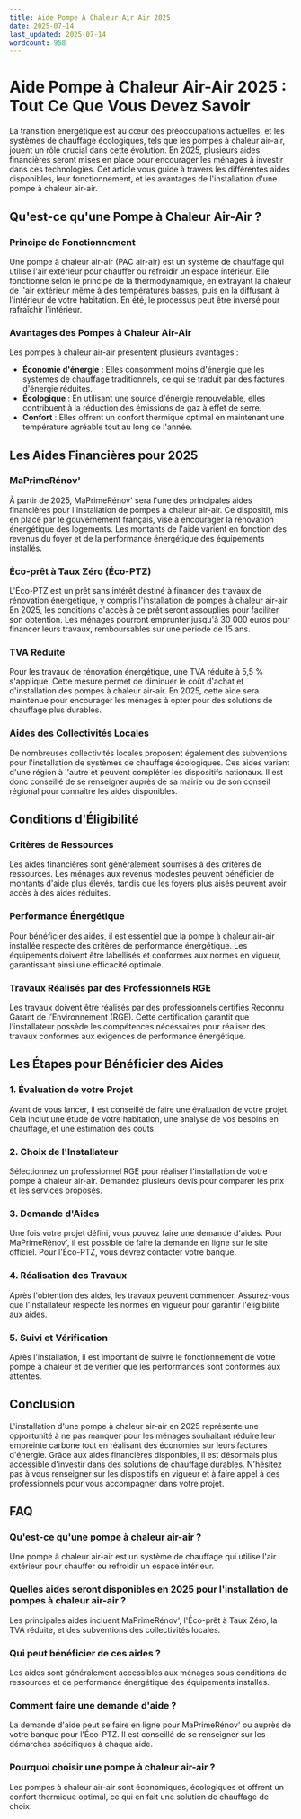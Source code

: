 ```yaml
---
title: Aide Pompe A Chaleur Air Air 2025
date: 2025-07-14
last_updated: 2025-07-14
wordcount: 958
---
```


# Aide Pompe à Chaleur Air-Air 2025 : Tout Ce Que Vous Devez Savoir

La transition énergétique est au cœur des préoccupations actuelles, et les systèmes de chauffage écologiques, tels que les pompes à chaleur air-air, jouent un rôle crucial dans cette évolution. En 2025, plusieurs aides financières seront mises en place pour encourager les ménages à investir dans ces technologies. Cet article vous guide à travers les différentes aides disponibles, leur fonctionnement, et les avantages de l'installation d'une pompe à chaleur air-air.

## Qu'est-ce qu'une Pompe à Chaleur Air-Air ?

### Principe de Fonctionnement

Une pompe à chaleur air-air (PAC air-air) est un système de chauffage qui utilise l'air extérieur pour chauffer ou refroidir un espace intérieur. Elle fonctionne selon le principe de la thermodynamique, en extrayant la chaleur de l'air extérieur même à des températures basses, puis en la diffusant à l'intérieur de votre habitation. En été, le processus peut être inversé pour rafraîchir l'intérieur.

### Avantages des Pompes à Chaleur Air-Air

Les pompes à chaleur air-air présentent plusieurs avantages :

- **Économie d'énergie** : Elles consomment moins d'énergie que les systèmes de chauffage traditionnels, ce qui se traduit par des factures d'énergie réduites.
- **Écologique** : En utilisant une source d'énergie renouvelable, elles contribuent à la réduction des émissions de gaz à effet de serre.
- **Confort** : Elles offrent un confort thermique optimal en maintenant une température agréable tout au long de l'année.

## Les Aides Financières pour 2025

### MaPrimeRénov'

À partir de 2025, MaPrimeRénov' sera l'une des principales aides financières pour l'installation de pompes à chaleur air-air. Ce dispositif, mis en place par le gouvernement français, vise à encourager la rénovation énergétique des logements. Les montants de l'aide varient en fonction des revenus du foyer et de la performance énergétique des équipements installés.

### Éco-prêt à Taux Zéro (Éco-PTZ)

L'Éco-PTZ est un prêt sans intérêt destiné à financer des travaux de rénovation énergétique, y compris l'installation de pompes à chaleur air-air. En 2025, les conditions d'accès à ce prêt seront assouplies pour faciliter son obtention. Les ménages pourront emprunter jusqu'à 30 000 euros pour financer leurs travaux, remboursables sur une période de 15 ans.

### TVA Réduite

Pour les travaux de rénovation énergétique, une TVA réduite à 5,5 % s'applique. Cette mesure permet de diminuer le coût d'achat et d'installation des pompes à chaleur air-air. En 2025, cette aide sera maintenue pour encourager les ménages à opter pour des solutions de chauffage plus durables.

### Aides des Collectivités Locales

De nombreuses collectivités locales proposent également des subventions pour l'installation de systèmes de chauffage écologiques. Ces aides varient d'une région à l'autre et peuvent compléter les dispositifs nationaux. Il est donc conseillé de se renseigner auprès de sa mairie ou de son conseil régional pour connaître les aides disponibles.

## Conditions d'Éligibilité

### Critères de Ressources

Les aides financières sont généralement soumises à des critères de ressources. Les ménages aux revenus modestes peuvent bénéficier de montants d'aide plus élevés, tandis que les foyers plus aisés peuvent avoir accès à des aides réduites.

### Performance Énergétique

Pour bénéficier des aides, il est essentiel que la pompe à chaleur air-air installée respecte des critères de performance énergétique. Les équipements doivent être labellisés et conformes aux normes en vigueur, garantissant ainsi une efficacité optimale.

### Travaux Réalisés par des Professionnels RGE

Les travaux doivent être réalisés par des professionnels certifiés Reconnu Garant de l’Environnement (RGE). Cette certification garantit que l'installateur possède les compétences nécessaires pour réaliser des travaux conformes aux exigences de performance énergétique.

## Les Étapes pour Bénéficier des Aides

### 1. Évaluation de votre Projet

Avant de vous lancer, il est conseillé de faire une évaluation de votre projet. Cela inclut une étude de votre habitation, une analyse de vos besoins en chauffage, et une estimation des coûts.

### 2. Choix de l'Installateur

Sélectionnez un professionnel RGE pour réaliser l'installation de votre pompe à chaleur air-air. Demandez plusieurs devis pour comparer les prix et les services proposés.

### 3. Demande d'Aides

Une fois votre projet défini, vous pouvez faire une demande d'aides. Pour MaPrimeRénov', il est possible de faire la demande en ligne sur le site officiel. Pour l'Éco-PTZ, vous devrez contacter votre banque.

### 4. Réalisation des Travaux

Après l'obtention des aides, les travaux peuvent commencer. Assurez-vous que l'installateur respecte les normes en vigueur pour garantir l'éligibilité aux aides.

### 5. Suivi et Vérification

Après l'installation, il est important de suivre le fonctionnement de votre pompe à chaleur et de vérifier que les performances sont conformes aux attentes.

## Conclusion

L'installation d'une pompe à chaleur air-air en 2025 représente une opportunité à ne pas manquer pour les ménages souhaitant réduire leur empreinte carbone tout en réalisant des économies sur leurs factures d'énergie. Grâce aux aides financières disponibles, il est désormais plus accessible d'investir dans des solutions de chauffage durables. N'hésitez pas à vous renseigner sur les dispositifs en vigueur et à faire appel à des professionnels pour vous accompagner dans votre projet.

## FAQ

### Qu'est-ce qu'une pompe à chaleur air-air ?

Une pompe à chaleur air-air est un système de chauffage qui utilise l'air extérieur pour chauffer ou refroidir un espace intérieur.

### Quelles aides seront disponibles en 2025 pour l'installation de pompes à chaleur air-air ?

Les principales aides incluent MaPrimeRénov', l'Éco-prêt à Taux Zéro, la TVA réduite, et des subventions des collectivités locales.

### Qui peut bénéficier de ces aides ?

Les aides sont généralement accessibles aux ménages sous conditions de ressources et de performance énergétique des équipements installés.

### Comment faire une demande d'aide ?

La demande d'aide peut se faire en ligne pour MaPrimeRénov' ou auprès de votre banque pour l'Éco-PTZ. Il est conseillé de se renseigner sur les démarches spécifiques à chaque aide.

### Pourquoi choisir une pompe à chaleur air-air ?

Les pompes à chaleur air-air sont économiques, écologiques et offrent un confort thermique optimal, ce qui en fait une solution de chauffage de choix.